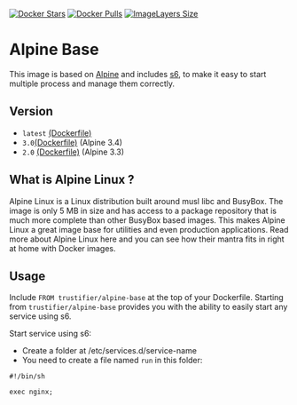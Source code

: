 [![Docker Stars](https://img.shields.io/docker/stars/trustifier/alpine-base.svg?style=flat-square)](https://hub.docker.com/r/trustifier/alpine-base/)
[![Docker Pulls](https://img.shields.io/docker/pulls/trustifier/alpine-base.svg?style=flat-square)](https://hub.docker.com/r/trustifier/alpine-base/)
[![ImageLayers Size](https://img.shields.io/imagelayers/image-size/trustifier/alpine-base/latest.svg?style=flat-square)](https://hub.docker.com/r/trustifier/alpine-base/)

# Alpine Base

This image is based on [Alpine](https://hub.docker.com/_/alpine/) and includes [s6](https://github.com/just-containers/s6-overlay), to make it easy to start multiple process and manage them correctly.

## Version

- `latest` [(Dockerfile)](https://github.com/Evild67/docker-alpine-base/blob/master/Dockerfile)
- `3.0`[(Dockerfile)](https://github.com/Evild67/docker-alpine-base/blob/3e2a3de6f428f91264d3edff108502c1b960f0f8/Dockerfile) (Alpine 3.4)
- `2.0` [(Dockerfile)](https://github.com/Evild67/docker-alpine-base/blob/10c778432409a0f2b0c02d87de153a693f31aadc/Dockerfile) (Alpine 3.3)


## What is Alpine Linux ?
Alpine Linux is a Linux distribution built around musl libc and BusyBox. The image is only 5 MB in size and has access to a package repository that is much more complete than other BusyBox based images. This makes Alpine Linux a great image base for utilities and even production applications. Read more about Alpine Linux here and you can see how their mantra fits in right at home with Docker images.

## Usage

Include `FROM trustifier/alpine-base` at the top of your Dockerfile. Starting from `trustifier/alpine-base` provides you with the ability to easily start any service using s6.

Start service using s6:
* Create a folder at /etc/services.d/service-name
* You need to create a file named `run` in this folder:

```
#!/bin/sh

exec nginx;
```
